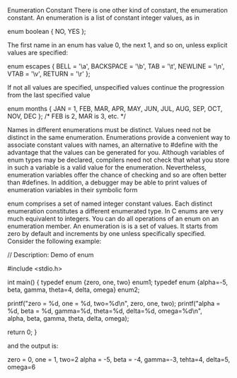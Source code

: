 Enumeration Constant
There is one other kind of constant, the enumeration constant. An
enumeration is a list of constant integer values, as in

enum boolean { NO, YES };

The first name in an enum has value 0, the next 1, and so on, unless explicit values are specified:

enum escapes { BELL = '\a', BACKSPACE = '\b', TAB = '\t',
NEWLINE = '\n', VTAB = '\v', RETURN = '\r' };

If not all values are specified, unspecified values continue
the progression from the last specified value

enum months { JAN = 1, FEB, MAR, APR, MAY, JUN,
JUL, AUG, SEP, OCT, NOV, DEC };
/* FEB is 2, MAR is 3, etc. */


Names in different enumerations must be distinct.
Values need not be distinct in the same enumeration.
Enumerations provide a convenient way to associate constant values with names, an alternative to #define with the advantage that the values can be generated for you. Although variables of enum types may be declared, compilers need not check that what you store in such a variable is a valid value for the enumeration. Nevertheless, enumeration variables offer the chance of checking and so are often better than #defines. In addition, a debugger may be able to print values of enumeration variables in their symbolic form



enum comprises a set of named integer constant values. Each distinct enumeration constitutes a different enumerated type. In C enums are very much equivalent to integers. You can do all operations of an enum on an enumeration member. An enumeration is is a set of values. It starts from zero by default and increments by one unless specifically specified. Consider the following example:

// Description: Demo of enum

#include <stdio.h>

int main()
{
  typedef enum {zero, one, two} enum1;
  typedef enum {alpha=-5, beta, gamma, theta=4, delta, omega} enum2;

  printf("zero = %d, one = %d, two=%d\n", zero, one, two);
  printf("alpha = %d, beta = %d, gamma=%d, theta=%d, delta=%d, omega=%d\n", \
          alpha, beta, gamma, theta, delta, omega);

  return 0;
}

and the output is:

zero = 0, one = 1, two=2
alpha = -5, beta = -4, gamma=-3, tehta=4, delta=5, omega=6
